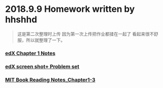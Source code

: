 # 2018.9.9 Homework  written by hhshhd
> 这是第二次整理时上传 因为第一次上传把作业都揉在一起了 看起来很不舒服，所以就整理了一下。
### [edX Chapter 1 Notes](https://github.com/hhshhd/hhshhd/blob/master/IB%20CS/Hw/0909%20Hw%20file/Hw(edX%20Chapter1%20Notes)%200909%20written%20by%20hhshhd.ipynb)  
### [edX screen shot+ Problem set](https://github.com/hhshhd/hhshhd/blob/master/IB%20CS/Hw/0909%20Hw%20file/Hw(edX%20screen%20shot%20%2B%20problem%20set)%200909%20written%20by%20hhshhd.ipynb)  
### [MIT Book Reading Notes_Chapter1-3]()
